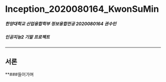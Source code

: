 # Inception_2020080164_KwonSuMin
##### 한양대학교 산업융합학부 정보융합전공 2020080164 권수민
##### 인공지능2 기말 프로젝트
***
## 서론
**###들어가며
